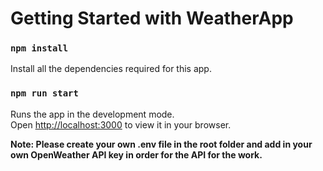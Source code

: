 # Getting Started with WeatherApp

### `npm install`

Install all the dependencies required for this app.

### `npm run start`

Runs the app in the development mode.\
Open [http://localhost:3000](http://localhost:3000) to view it in your browser.

**Note: Please create your own .env file in the root folder and add in your own OpenWeather API key in order for the API for the work.**
